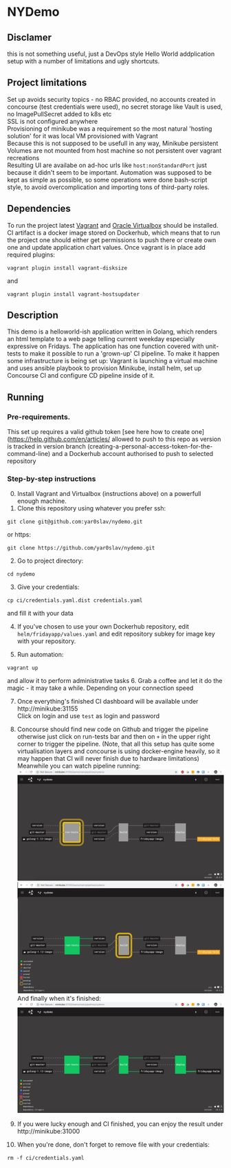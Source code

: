 # NYDemo

## Disclamer
this is not something useful, just a DevOps style Hello World addplication setup with a number of limitations and ugly shortcuts.

## Project limitations
Set up avoids security topics - no RBAC provided, no accounts created in concourse (test credentials were used), no secret storage like Vault is used, no ImagePullSecret added to k8s etc<br/>
SSL is not configured anywhere<br/>
Provisioning of minikube was a requirement so the most natural 'hosting solution' for it was local VM provisioned with Vagrant<br/>
Because this is not supposed to be usefull in any way, Minikube persistent Volumes are not mounted from host machine so not persistent over vagrant recreations<br/>
Resulting UI are availabe on ad-hoc urls like `host:nonStandardPort` just because it didn't seem to be important. Automation was supposed to be kept as simple as possible, so some operations were done bash-script style, to avoid overcomplication and importing tons of third-party roles.

## Dependencies
To run the project latest [Vagrant](https://www.vagrantup.com/docs/installation/) and [Oracle Virtualbox]() should be installed. CI artifact is a docker image stored on Dockerhub, which means that to run the project one should either get permissions to push there or create own one and update application chart values.
Once vagrant is in place add required plugins:
```
vagrant plugin install vagrant-disksize
```
and
```
vagrant plugin install vagrant-hostsupdater
```

## Description
This demo is a helloworld-ish application written in Golang, which renders an html template to a web page telling current weekday especially expressive on Fridays. The application has one function covered with unit-tests to make it possible to run a 'grown-up' CI pipeline. To make it happen some infrastructure is being set up:
Vagrant is launching a virtual machine and uses ansible playbook to provision Minikube, install helm, set up Concourse CI and configure CD pipeline inside of it.

## Running
### Pre-requirements.
This set up requires a valid github token [see here how to create one](https://help.github.com/en/articles/ allowed to push to this repo as version is tracked in version branch (creating-a-personal-access-token-for-the-command-line) and a Dockerhub account authorised to push to selected repository

### Step-by-step instructions
0. Install Vagrant and Virtualbox (instructions above) on a powerfull enough machine.
1. Clone this repository using whatever you prefer ssh:
```
git clone git@github.com:yar0slav/nydemo.git
```
or https:
```
git clone https://github.com/yar0slav/nydemo.git
```
2. Go to project directory:
```
cd nydemo
```
3. Give your credentials:
```
cp ci/credentials.yaml.dist credentials.yaml
```
and fill it with your data

4. If you've chosen to use your own Dockerhub repository, edit `helm/fridayapp/values.yaml` and edit repository subkey for image key with your repository.

5. Run automation:
```
vagrant up
```
and allow it to perform administrative tasks
6. Grab a coffee and let it do the magic - it may take a while. Depending on your connection speed

7. Once everything's finished CI dashboard will be available under http://minikube:31155<br/>
Click on login and use `test` as login and password 

8. Concourse should find new code on Github and trigger the pipeline otherwise just click on run-tests bar and then on `+` in the upper right corner to trigger the pipeline. (Note, that all this setup has quite some virtualisation layers and concourse is using docker-engine heavily, so it may happen that CI will never finish due to hardware limitations)
Meanwhile you can watch pipeline running:
![init](images/Concourse_init.jpg)
![trigger](images/Concourse_trigger.jpg)
And finally when it's finished:
![success](images/Concourse_success.jpg)

9. If you were lucky enough and CI finished, you can enjoy the result under 
http://minikube:31000

10. When you're done, don't forget to remove file with your credentials:
```
rm -f ci/credentials.yaml
```
